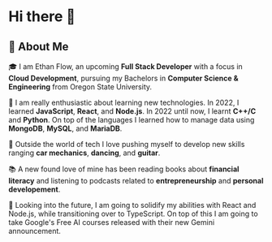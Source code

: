 # Hi there 👋 #

## 🚀 About Me ##

🎓 I am Ethan Flow, an upcoming **Full Stack Developer** with a focus in **Cloud Development**, pursuing my Bachelors in **Computer Science & Engineering** from Oregon State University.

📖 I am really enthusiastic about learning new technologies. In 2022, I learned **JavaScript**, **React**, and **Node.js**. In 2022 until now, I learnt **C++/C** and **Python**. On top of the languages I learned how to manage data using **MongoDB**, **MySQL**, and **MariaDB**.

🎸 Outside the world of tech I love pushing myself to develop new skills ranging **car mechanics**, **dancing**, and **guitar**.

📚 A new found love of mine has been reading books about **financial literacy** and listening to podcasts related to **entrepreneurship** and **personal developement**. 

📅 Looking into the future, I am going to solidify my abilities with React and Node.js, while transitioning over to TypeScript. On top of this I am going to take Google's Free AI courses released with their new Gemini announcement.
